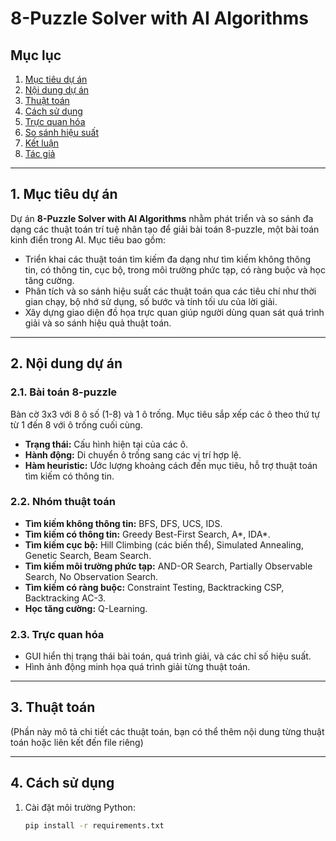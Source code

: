 # 8-Puzzle Solver with AI Algorithms

## Mục lục
1. [Mục tiêu dự án](#1-mục-tiêu-dự-án)  
2. [Nội dung dự án](#2-nội-dung-dự-án)  
3. [Thuật toán](#3-thuật-toán)  
4. [Cách sử dụng](#4-cách-sử-dụng)  
5. [Trực quan hóa](#5-trực-quan-hóa)  
6. [So sánh hiệu suất](#6-so-sánh-hiệu-suất)  
7. [Kết luận](#7-kết-luận)  
8. [Tác giả](#8-tác-giả)  

---

## 1. Mục tiêu dự án

Dự án **8-Puzzle Solver with AI Algorithms** nhằm phát triển và so sánh đa dạng các thuật toán trí tuệ nhân tạo để giải bài toán 8-puzzle, một bài toán kinh điển trong AI. Mục tiêu bao gồm:

- Triển khai các thuật toán tìm kiếm đa dạng như tìm kiếm không thông tin, có thông tin, cục bộ, trong môi trường phức tạp, có ràng buộc và học tăng cường.
- Phân tích và so sánh hiệu suất các thuật toán qua các tiêu chí như thời gian chạy, bộ nhớ sử dụng, số bước và tính tối ưu của lời giải.
- Xây dựng giao diện đồ họa trực quan giúp người dùng quan sát quá trình giải và so sánh hiệu quả thuật toán.

---

## 2. Nội dung dự án

### 2.1. Bài toán 8-puzzle

Bàn cờ 3x3 với 8 ô số (1-8) và 1 ô trống. Mục tiêu sắp xếp các ô theo thứ tự từ 1 đến 8 với ô trống cuối cùng.

- **Trạng thái:** Cấu hình hiện tại của các ô.
- **Hành động:** Di chuyển ô trống sang các vị trí hợp lệ.
- **Hàm heuristic:** Ước lượng khoảng cách đến mục tiêu, hỗ trợ thuật toán tìm kiếm có thông tin.

### 2.2. Nhóm thuật toán

- **Tìm kiếm không thông tin:** BFS, DFS, UCS, IDS.
- **Tìm kiếm có thông tin:** Greedy Best-First Search, A*, IDA*.
- **Tìm kiếm cục bộ:** Hill Climbing (các biến thể), Simulated Annealing, Genetic Search, Beam Search.
- **Tìm kiếm môi trường phức tạp:** AND-OR Search, Partially Observable Search, No Observation Search.
- **Tìm kiếm có ràng buộc:** Constraint Testing, Backtracking CSP, Backtracking AC-3.
- **Học tăng cường:** Q-Learning.

### 2.3. Trực quan hóa

- GUI hiển thị trạng thái bài toán, quá trình giải, và các chỉ số hiệu suất.
- Hình ảnh động minh họa quá trình giải từng thuật toán.

---

## 3. Thuật toán

(Phần này mô tả chi tiết các thuật toán, bạn có thể thêm nội dung từng thuật toán hoặc liên kết đến file riêng)

---

## 4. Cách sử dụng

1. Cài đặt môi trường Python:
   ```bash
   pip install -r requirements.txt
